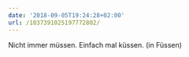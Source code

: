 ```yaml
---
date: '2018-09-05T19:24:28+02:00'
url: /1037391025197772802/
---
```

Nicht immer müssen.
Einfach mal küssen.
(in Füssen)
